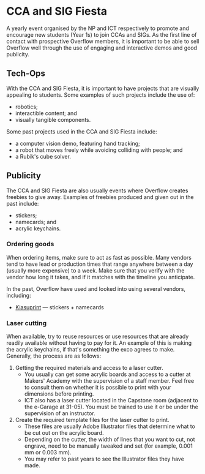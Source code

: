 # CCA and SIG Fiesta

A yearly event organised by the NP and ICT respectively to promote and encourage new students (Year 1s) to join CCAs and SIGs. As the first line of contact with prospective Overflow members, it is important to be able to sell Overflow well through the use of engaging and interactive demos and good publicity.

## Tech-Ops

With the CCA and SIG Fiesta, it is important to have projects that are visually appealing to students. Some examples of such projects include the use of:

- robotics;
- interactible content; and
- visually tangible components.

Some past projects used in the CCA and SIG Fiesta include:

- a computer vision demo, featuring hand tracking;
- a robot that moves freely while avoiding colliding with people; and
- a Rubik's cube solver.

## Publicity

The CCA and SIG Fiesta are also usually events where Overflow creates freebies to give away. Examples of freebies produced and given out in the past include:

- stickers;
- namecards; and
- acrylic keychains.

### Ordering goods

When ordering items, make sure to act as fast as possible. Many vendors tend to have lead or production times that range anywhere between a day (usually more expensive) to a week. Make sure that you verify with the vendor how long it takes, and if it matches with the timeline you anticipate.

In the past, Overflow have used and looked into using several vendors, including:

- [Kiasuprint](https://www.kiasuprint.com/) — stickers + namecards

### Laser cutting

When available, try to reuse resources or use resources that are already readily available without having to pay for it. An example of this is making the acrylic keychains, if that's something the exco agrees to make. Generally, the process are as follows:

1. Getting the required materials and access to a laser cutter.
   - You usually can get some acrylic boards and access to a cutter at Makers' Academy with the supervision of a staff member. Feel free to consult them on whether it is possible to print with your dimensions before printing.
   - ICT also has a laser cutter located in the Capstone room (adjacent to the e-Garage at 31-05). You must be trained to use it or be under the supervision of an instructor.
2. Create the required template files for the laser cutter to print.
   - These files are usually Adobe Illustrator files that determine what to be cut out on the acrylic board.
   - Depending on the cutter, the width of lines that you want to cut, not engrave, need to be manually tweaked and set (for example, 0.001 mm or 0.003 mm).
   - You may refer to past years to see the Illustrator files they have made.
